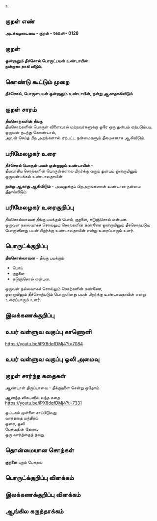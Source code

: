 உ

## குறள் எண் 

**அடக்கமுடைமை - குறள் - ௦௧௨௮ - 0128**  

## குறள் 

**ஒன்றானும் தீச்சொல் பொருட்பயன் உண்டாயின்  
நன்றாகா தாகி விடும்.** 

## கொண்டு கூட்டும் முறை

**தீச்சொல், பொருள்பயன் ஒன்றானும் உண்டாயின், நன்று ஆகாதாகிவிடும்**  

## குறள் சாரம் 

**தீயசொற்களின் தீங்கு**  
தீயசொற்களின் பொருள் விளைவால் மற்றவர்களுக்கு ஒரே ஒரு துன்பம் ஏற்படும்படி ஒருவன் நடந்து கொண்டால்,  
அவன் செய்த பிற அறங்களால் ஏற்பட்ட நன்மைகளும் தீமைகளாக ஆகிவிடும்.  

## பரிமேலழகர் உரை

**தீச்சொல் பொருள் பயன் ஒன்றானும் உண்டாயின்** -  
தீயவாகிய சொற்களின் பொருள்களால் பிறர்க்கு வரும் துன்பம் ஒன்றாயினும் ஒருவன்பக்கல் உண்டாவதாயின்  

**நன்று ஆகாது ஆகிவிடும்** - அவனுக்குப் பிறஅறங்களான் உண்டான நன்மை தீதாய்விடும். 

## பரிமேலழகர் உரைகுறிப்பு   

தீயசொல்லாவன தீங்கு பயக்கும் பொய், குறளை, கடுஞ்சொல் என்பன.  
ஒருவன் நல்லவாகச் சொல்லும் சொற்களின் கண்ணே ஒன்றாயினும் தீச்சொற்படும் பொருளினது பயன் பிறர்க்கு உண்டாவதாயின் என்று உரைப்பாரும் உளர்.  

## பொருட்க்குறிப்பு 

**தீயசொல்லாவன** - தீங்கு பயக்கும்  
* பொய்  
* குறளை  
* கடுஞ்சொல் என்பன. 

ஒருவன் நல்லவாகச் சொல்லும் சொற்களின் கண்ணே,  
ஒன்றாயினும் தீச்சொற்படும் பொருளினது பயன் பிறர்க்கு உண்டாவதாயின் என்று உரைப்பாரும் உளர்.  

## இலக்கணக்குறிப்பு  


## உயர் வள்ளுவ வகுப்பு காணொளி

https://youtu.be/iPX8dqfDMj4?t=7084

## உயர் வள்ளுவ வகுப்பு ஒலி அமைவு 

 
## குறள் சார்ந்த கதைகள் 

ஆண்டாள் திருப்பாவை -  தீக்குறளை சென்று ஓதோம்   

ஆனந்த விகடனில் வந்த கதை   
https://youtu.be/iPX8dqfDMj4?t=7331

ஒட்டகம் முள்ளை சாப்பிடுவது   
வார்த்தை மந்திரம்   
ஓசை, ஒலி  
பேசுவதின் தேவை  
ஒரு வார்த்தைத் தவறு 

## தொன்மையான சொற்கள்

**குறளை** புறம் பேசுதல்   

## பொருட்க்குறிப்பு விளக்கம்
  

## இலக்கணக்குறிப்பு விளக்கம்


## ஆங்கில கருத்தாக்கம் 


